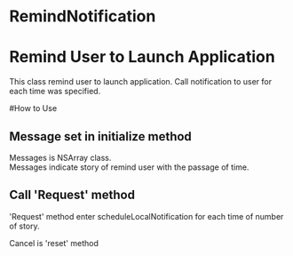 RemindNotification
==================
# Remind User to Launch Application
This class remind user to launch application.
Call notification to user for each time was specified. 

#How to Use
## Message set in initialize method
Messages is NSArray class.  
Messages indicate story of remind user with the passage of time.

## Call 'Request' method
'Request' method enter scheduleLocalNotification for each time of number of story.

Cancel is 'reset' method